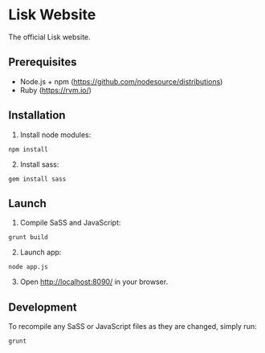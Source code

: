 # Lisk Website

The official Lisk website.

## Prerequisites

- Node.js + npm (https://github.com/nodesource/distributions)
- Ruby (https://rvm.io/)

## Installation

1. Install node modules:

  ```
  npm install
  ```

2. Install sass:

  ```
  gem install sass
  ```

## Launch

1. Compile SaSS and JavaScript:

  ```
  grunt build
  ```

2. Launch app:

  ```
  node app.js
  ```

3. Open [http://localhost:8090/](http://localhost:8090/) in your browser.

## Development

To recompile any SaSS or JavaScript files as they are changed, simply run:

```
grunt
```
